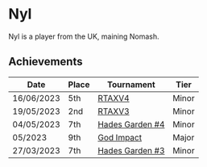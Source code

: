 # Nyl

Nyl is a player from the UK, maining Nomash.

## Achievements

|Date|Place|Tournament|Tier|
|-|-|-|-|
| 16/06/2023 | 5th | [RTAXV4](../../tournaments/rtaxv/rtaxv4.md) | Minor |
| 19/05/2023 | 2nd | [RTAXV3](../../tournaments/rtaxv/rtaxv3.md) | Minor |
| 04/05/2023 | 7th | [Hades Garden #4](../../tournaments/hg/hg4.md) | Minor |
| 05/2023 | 9th | [God Impact](../../tournaments/misc/godimpact.md) | Major |
| 27/03/2023 | 7th | [Hades Garden #3](../../tournaments/hg/hg3.md) | Minor |
